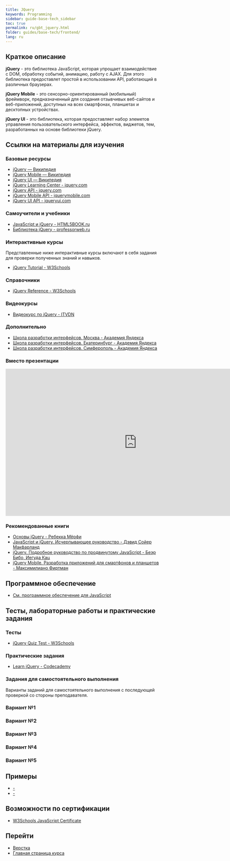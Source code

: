 ```yaml
---
title: JQuery
keywords: Programming
sidebar: guide-base-tech_sidebar
toc: true
permalink: ru/gbt_jquery.html
folder: guides/base-tech/frontend/
lang: ru
---
```


## Краткое описание

**jQuery** - это библиотека JavaScript, которая упрощает взаимодействие с DOM, обработку событий, анимацию, работу с AJAX. Для этого библиотека предоставлет простой в использовании API, работающий в различных браузерах.

**jQuery Mobile** - это сенсорно-ориентированный (мобильный) фреймворк, предназначенный для создания отзывчивых веб-сайтов и веб-приложений, доступных на всех смартфонах, планшетах и десктопных устройствах.

**jQuery UI** - это библиотека, которая предоставляет набор элеметов управления пользовательского интерфейса, эффектов, виджетов, тем, разработанных на основе библиотеки jQuery.

##  Ссылки на материалы для изучения

### Базовые ресурсы

* [jQuery — Википедия](https://ru.wikipedia.org/wiki/JQuery)
* [jQuery Mobile — Википедия](https://ru.wikipedia.org/wiki/JQuery_Mobile)
* [jQuery UI — Википедия](https://ru.wikipedia.org/wiki/JQuery_UI)
* [jQuery Learning Center - jquery.com](http://learn.jquery.com/)
* [jQuery API - jquery.com](http://api.jquery.com/)
* [jQuery Mobile API - jquerymobile.com](http://api.jquerymobile.com/)
* [jQuery UI API - jqueryui.com](http://api.jqueryui.com/)

### Самоучители и учебники
* [JavaScript и jQuery - HTML5BOOK.ru](https://html5book.ru/javascript-jquery/)
* [Библиотека jQuery - professorweb.ru](https://professorweb.ru/my/javascript/jquery/level1/jquery_index.php)

### Интерактивные курсы

Представленные ниже интерактивные курсы включают в себя задания для проверки полученных знаний и навыков.

* [jQuery Tutorial - W3Schools](http://www.w3schools.com/jquery/)

### Справочники
* [jQuery Reference - W3Schools](http://www.w3schools.com/jsref/)

### Видеокурсы
* [Видеокурс по jQuery - ITVDN](https://www.youtube.com/playlist?list=PLvItDmb0sZw964PmBjUcB75x17RK7M5ZA)

### Дополнительно
* [Школа разработки интерфейсов. Москва - Академия Яндекса](https://academy.yandex.ru/events/frontend/shri_msk-2013/)
* [Школа разработки интерфейсов. Екатеринбург - Академия Яндекса](https://academy.yandex.ru/events/frontend/shri_ekb-2013/)
* [Школа разработки интерфейсов. Симферополь - Академия Яндекса](https://academy.yandex.ru/events/frontend/shri_simf-2013/)

### Вместо презентации


<div class="thumb-wrap">
    <iframe width="854" height="480" src="https://www.youtube.com/embed/KmTK8kub_gw" frameborder="0" allowfullscreen></iframe>
</div>


### Рекомендованные книги

* [Основы jQuery - Ребекка Мёрфи](https://webref.ru/dev/jqfundamentals)
* [JavaScript и jQuery. Исчерпывающее руководство - Дэвид Сойер Макфарланд](http://www.ozon.ru/context/detail/id/33835343/)
* [jQuery. Подробное руководство по продвинутому JavaScript - Беэр Бибо, Иегуда Кац](http://www.ozon.ru/context/detail/id/6277333/)
* [jQuery Mobile. Разработка приложений для смартфонов и планшетов - Максимилиано Фиртман](http://www.ozon.ru/context/detail/id/20468239/)

## Программное обеспечение

* [См. программное обеспечение для JavaScript](http://flexberry.github.io/ru/gbt_javascript.html#section-10)

## Тесты, лабораторные работы и практические задания

### Тесты
* [jQuery Quiz Test - W3Schools](http://www.w3schools.com/jquery/jquery_quiz.asp)

### Практические задания
* [Learn jQuery - Codecademy](https://www.codecademy.com/learn/jquery)

### Задания для самостоятельного выполнения

Варианты заданий для самостоятельного выполнения с последующей проверкой со стороны преподавателя.

### Вариант №1

### Вариант №2

### Вариант №3

### Вариант №4

### Вариант №5

## Примеры

* [-]()
* [-]()

## Возможности по сертификации

* [W3Schools JavaScript Certificate](http://www.w3schools.com/cert/cert_jquery.asp)

## Перейти

* [Верстка](gbt_layout.html)
* [Главная страница курса](gbt_landing-page.html)
